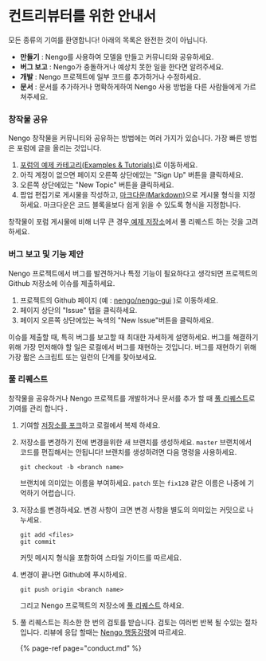 # 컨트리뷰터를 위한 안내서

모든 종류의 기여를 환영합니다! 아래의 목록은 완전한 것이 아닙니다.

* **만들기** : Nengo를 사용하여 모델을 만들고 커뮤니티와 공유하세요.
* **버그 보고** : Nengo가 충돌하거나 예상치 못한 일을 한다면 알려주세요.
* **개발** : Nengo 프로젝트에 일부 코드를 추가하거나 수정하세요.
* **문서** : 문서를 추가하거나 명확하게하여 Nengo 사용 방법을 다른 사람들에게 가르쳐주세요.

### 창작물 공유

Nengo 창작물을 커뮤니티와 공유하는 방법에는 여러 가지가 있습니다. 가장 빠른 방법은 포럼에 글을 올리는 것입니다.

1. [포럼의 예제 카테고리\(Examples & Tutorials\)](https://forum.nengo.ai/c/examples-tutorials)로 이동하세요.
2. 아직 계정이 없으면 페이지 오른쪽 상단에있는 "Sign Up" 버튼을 클릭하세요.
3. 오른쪽 상단에있는 "New Topic" 버튼을 클릭하세요.
4. 팝업 편집기로 게시물을 작성하고, [마크다운\(Markdown\)](https://commonmark.org/help/)으로 게시물 형식을 지정하세요. 마크다운은 코드 블록을보다 쉽게 ​​읽을 수 있도록 형식을 지정합니다.

창작물이 포럼 게시물에 비해 너무 큰 경우[ 예제 저장소](https://github.com/nengo/nengo-examples)에서 풀 리퀘스트 하는 것을 고려하세요.

### 버그 보고 및 기능 제안

Nengo 프로젝트에서 버그를 발견하거나 특정 기능이 필요하다고 생각되면 프로젝트의 Github 저장소에 이슈를 제출하세요.

1. 프로젝트의 Github 페이지 \(예 : [nengo/nengo-gui](https://github.com/nengo/nengo-gui) \)로 이동하세요.
2. 페이지 상단의 "Issue" 탭을 클릭하세요.
3. 페이지 오른쪽 상단에있는 녹색의 "New Issue"버튼을 클릭하세요.

이슈를 제출할 때, 특히 버그를 보고할 때 최대한 자세하게 설명하세요. 버그를 해결하기 위해 가장 먼저해야 할 일은 로컬에서 버그를 재현하는 것입니다. 버그를 재현하기 위해 가장 짧은 스크립트 또는 일련의 단계를 찾아보세요.

### 풀 리퀘스트

창작물을 공유하거나 Nengo 프로젝트를 개발하거나 문서를 추가 할 때 [풀 리퀘스트](https://help.github.com/en/github/collaborating-with-issues-and-pull-requests/about-pull-requests)로 기여를 관리 합니다 .

1. 기여할 [저장소를 포크](https://help.github.com/en/github/getting-started-with-github/fork-a-repo)하고 로컬에서 복제 하세요.

2. 저장소를 변경하기 전에 변경을위한 새 브랜치를 생성하세요. `master` 브랜치에서 코드를 편집해서는 안됩니다! 브랜치를 생성하려면 다음 명령을 사용하세요.

   ```text
   git checkout -b <branch name>
   ```

   브랜치에 의미있는 이름을 부여하세요. `patch` 또는 `fix128` 같은 이름은 나중에 기억하기 어렵습니다.

3. 저장소를 변경하세요. 변경 사항이 크면 변경 사항을 별도의 의미있는 커밋으로 나누세요.

   ```text
   git add <files>
   git commit
   ```

   커밋 메시지 형식을 포함하여 스타일 가이드를 따르세요.

4. 변경이 끝나면 Github에 푸시하세요.

   ```text
   git push origin <branch name>
   ```

   그리고 Nengo 프로젝트의 저장소에 [풀 리퀘스트](https://help.github.com/en/github/collaborating-with-issues-and-pull-requests/creating-a-pull-request) 하세요.

5. 풀 리퀘스트는 최소한 한 번의 검토를 받습니다. 검토는 여러번 반복 될 수있는 절차입니다. 리뷰에 응답 할때는 [Nengo 행동강령](https://app.gitbook.com/@nengokr/s/nengo_kr/contributing-to-nengo/contribute/conduct)에 따르세요.

   {% page-ref page="conduct.md" %}


